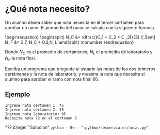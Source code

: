 # ¿Qué nota necesito?

Un alumno desea saber que nota necesita en el tercer certamen para aprobar un ramo.
El promedio del ramo se calcula con la siguiente formula.

\begin{equation}
    \begin{split}
        N_C &= \dfrac{(C_1 + C_2 + C _3)}{3} \\[.5em]
        N_F &= 0.7\, N_C + 0.3\,N_L
    \end{split}
    \nonumber
\end{equation}

Donde $N_C$ es el promedio de certámenes, $N_L$ el promedio de laboratorio y $N_F$ la nota final.

Escriba un programa que pregunte al usuario las notas de los dos primeros certámenes y la nota de laboratorio, y muestre la nota que necesita el alumno para aprobar el ramo con nota final $60$.

## Ejemplo

```
Ingrese nota certamen 1: 45
Ingrese nota certamen 2: 55
Ingrese nota laboratorio: 65
Necesita nota 72 en el certamen 3
```

??? danger "Solución"
    ```python
    --8<-- ";python/secuenciales/notas.py"
    ```
